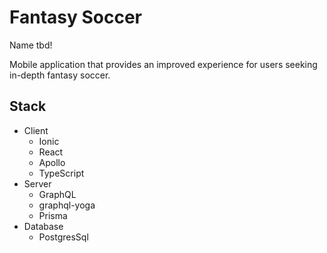 # Fantasy Soccer

Name tbd!

Mobile application that provides an improved experience for users seeking in-depth fantasy soccer.

## Stack

* Client
  * Ionic
  * React
  * Apollo
  * TypeScript
* Server
  * GraphQL
  * graphql-yoga
  * Prisma
* Database
  * PostgresSql